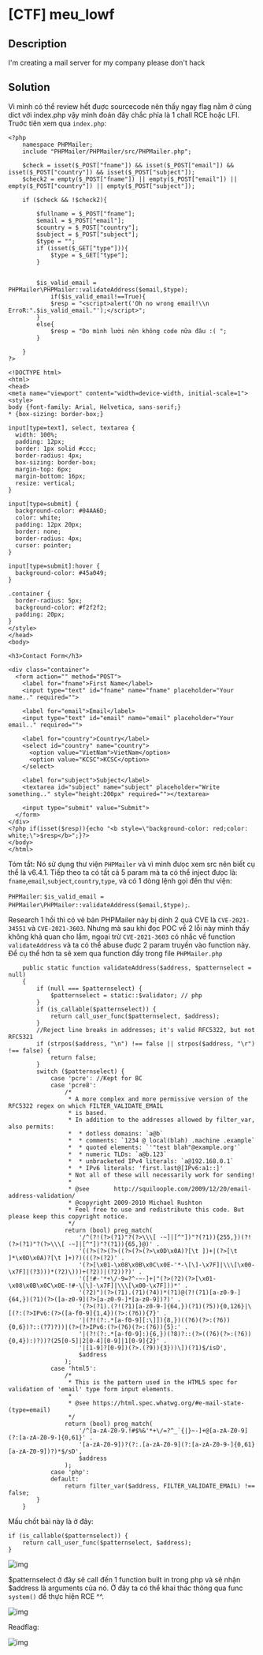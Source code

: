 # [CTF] meu_lowf
## Description
I'm creating a mail server for my company please don't hack
## Solution
Vì mình có thể review hết đuợc sourcecode nên thấy ngay flag nằm ở cùng dict với index.php vậy mình đoán đây chắc phỉa là 1 chall RCE hoặc LFI. Truớc tiên xem qua ``index.php``:

```
<?php
	namespace PHPMailer;
	include "PHPMailer/PHPMailer/src/PHPMailer.php";
	
	$check = isset($_POST["fname"]) && isset($_POST["email"]) && isset($_POST["country"]) && isset($_POST["subject"]);
	$check2 = empty($_POST["fname"]) || empty($_POST["email"]) || empty($_POST["country"]) || empty($_POST["subject"]);

	if ($check && !$check2){

		$fullname = $_POST["fname"];
		$email = $_POST["email"];
		$country = $_POST["country"];
		$subject = $_POST["subject"];
		$type = "";
		if (isset($_GET["type"])){
			$type = $_GET["type"];
		}

		
		$is_valid_email = PHPMailer\PHPMailer::validateAddress($email,$type);
			if($is_valid_email!==True){
			$resp = "<script>alert('Oh no wrong email!\\n ErroR:".$is_valid_email."');</script>";
		}
		else{
			$resp = "Do mình lười nên không code nữa đâu :( ";
		}

	}
?>

<!DOCTYPE html>
<html>
<head>
<meta name="viewport" content="width=device-width, initial-scale=1">
<style>
body {font-family: Arial, Helvetica, sans-serif;}
* {box-sizing: border-box;}

input[type=text], select, textarea {
  width: 100%;
  padding: 12px;
  border: 1px solid #ccc;
  border-radius: 4px;
  box-sizing: border-box;
  margin-top: 6px;
  margin-bottom: 16px;
  resize: vertical;
}

input[type=submit] {
  background-color: #04AA6D;
  color: white;
  padding: 12px 20px;
  border: none;
  border-radius: 4px;
  cursor: pointer;
}

input[type=submit]:hover {
  background-color: #45a049;
}

.container {
  border-radius: 5px;
  background-color: #f2f2f2;
  padding: 20px;
}
</style>
</head>
<body>

<h3>Contact Form</h3>

<div class="container">
  <form action="" method="POST">
    <label for="fname">First Name</label>
    <input type="text" id="fname" name="fname" placeholder="Your name.." required="">

    <label for="email">Email</label>
    <input type="text" id="email" name="email" placeholder="Your email.." required="">

    <label for="country">Country</label>
    <select id="country" name="country">
      <option value="VietNam">VietNam</option>
      <option value="KCSC">KCSC</option>
    </select>

    <label for="subject">Subject</label>
    <textarea id="subject" name="subject" placeholder="Write something.." style="height:200px" required=""></textarea>

    <input type="submit" value="Submit">
  </form>
</div>
<?php if(isset($resp)){echo "<b style=\"background-color: red;color: white;\">$resp</b>";}?>
</body>
</html>
```

Tóm tắt: Nó sử dụng thư viện ``PHPMailer`` và vì mình đưọc xem src nên biết cụ thể là v6.4.1. Tiếp theo ta có tất cả 5 param mà ta có thể inject đưọc là: ``fname``,``email``,``subject``,``country``,``type``, và có 1 dòng lệnh gọi đến thư viện:

``PHPMailer``:  ``$is_valid_email = PHPMailer\PHPMailer::validateAddress($email,$type);``.

 Research 1 hồi thì có vẻ bản PHPMailer này bị dính 2 quả CVE là  ``CVE-2021-34551`` và ``CVE-2021-3603``. Nhưng mà sau khi đọc POC về 2 lỗi này mình thấy không khả quan cho lắm, ngoại trừ ``CVE-2021-3603`` có nhắc về function  ``validateAddress`` và ta có thể abuse đuợc 2 param truyền vào function này. Để cụ thể hơn ta sẽ xem qua function đấy trong file ``PHPMailer.php``

```
    public static function validateAddress($address, $patternselect = null)
    {
        if (null === $patternselect) {
            $patternselect = static::$validator; // php
        }
        if (is_callable($patternselect)) {
            return call_user_func($patternselect, $address);
        }
        //Reject line breaks in addresses; it's valid RFC5322, but not RFC5321
        if (strpos($address, "\n") !== false || strpos($address, "\r") !== false) {
            return false;
        }
        switch ($patternselect) {
            case 'pcre': //Kept for BC
            case 'pcre8':
                /*
                 * A more complex and more permissive version of the RFC5322 regex on which FILTER_VALIDATE_EMAIL
                 * is based.
                 * In addition to the addresses allowed by filter_var, also permits:
                 *  * dotless domains: `a@b`
                 *  * comments: `1234 @ local(blah) .machine .example`
                 *  * quoted elements: `'"test blah"@example.org'`
                 *  * numeric TLDs: `a@b.123`
                 *  * unbracketed IPv4 literals: `a@192.168.0.1`
                 *  * IPv6 literals: 'first.last@[IPv6:a1::]'
                 * Not all of these will necessarily work for sending!
                 *
                 * @see       http://squiloople.com/2009/12/20/email-address-validation/
                 * @copyright 2009-2010 Michael Rushton
                 * Feel free to use and redistribute this code. But please keep this copyright notice.
                 */
                return (bool) preg_match(
                    '/^(?!(?>(?1)"?(?>\\\[ -~]|[^"])"?(?1)){255,})(?!(?>(?1)"?(?>\\\[ -~]|[^"])"?(?1)){65,}@)' .
                    '((?>(?>(?>((?>(?>(?>\x0D\x0A)?[\t ])+|(?>[\t ]*\x0D\x0A)?[\t ]+)?)(((?>(?2)' .
                    '(?>[\x01-\x08\x0B\x0C\x0E-'*-\[\]-\x7F]|\\\[\x00-\x7F]|(?3)))*(?2)\)))+(?2))|(?2))?)' .
                    '([!#-'*+\/-9=?^-~-]+|"(?>(?2)(?>[\x01-\x08\x0B\x0C\x0E-!#-\[\]-\x7F]|\\\[\x00-\x7F]))*' .
                    '(?2)")(?>(?1).(?1)(?4))*(?1)@(?!(?1)[a-z0-9-]{64,})(?1)(?>([a-z0-9](?>[a-z0-9-]*[a-z0-9])?)' .
                    '(?>(?1).(?!(?1)[a-z0-9-]{64,})(?1)(?5)){0,126}|\[(?:(?>IPv6:(?>([a-f0-9]{1,4})(?>:(?6)){7}' .
                    '|(?!(?:.*[a-f0-9][:\]]){8,})((?6)(?>:(?6)){0,6})?::(?7)?))|(?>(?>IPv6:(?>(?6)(?>:(?6)){5}:' .
                    '|(?!(?:.*[a-f0-9]:){6,})(?8)?::(?>((?6)(?>:(?6)){0,4}):)?))?(25[0-5]|2[0-4][0-9]|1[0-9]{2}' .
                    '|[1-9]?[0-9])(?>.(?9)){3}))\])(?1)$/isD',
                    $address
                );
            case 'html5':
                /*
                 * This is the pattern used in the HTML5 spec for validation of 'email' type form input elements.
                 *
                 * @see https://html.spec.whatwg.org/#e-mail-state-(type=email)
                 */
                return (bool) preg_match(
                    '/^[a-zA-Z0-9.!#$%&'*+\/=?^_`{|}~-]+@[a-zA-Z0-9](?:[a-zA-Z0-9-]{0,61}' .
                    '[a-zA-Z0-9])?(?:.[a-zA-Z0-9](?:[a-zA-Z0-9-]{0,61}[a-zA-Z0-9])?)*$/sD',
                    $address
                );
            case 'php':
            default:
                return filter_var($address, FILTER_VALIDATE_EMAIL) !== false;
        }
    }
```

Mấu chốt bài này là ở đây:

```
if (is_callable($patternselect)) {
    return call_user_func($patternselect, $address);
}
```

![img](./img/1.png)

$patternselect ở đây sẽ call đến 1 function built in trong php và sẽ nhận $address là arguments của nó. Ở đây ta có thể khai thác thông qua func ``system()`` để thực hiện RCE ^^.

![img](./img/2.png)

Readflag:

![img](./img/3.png)